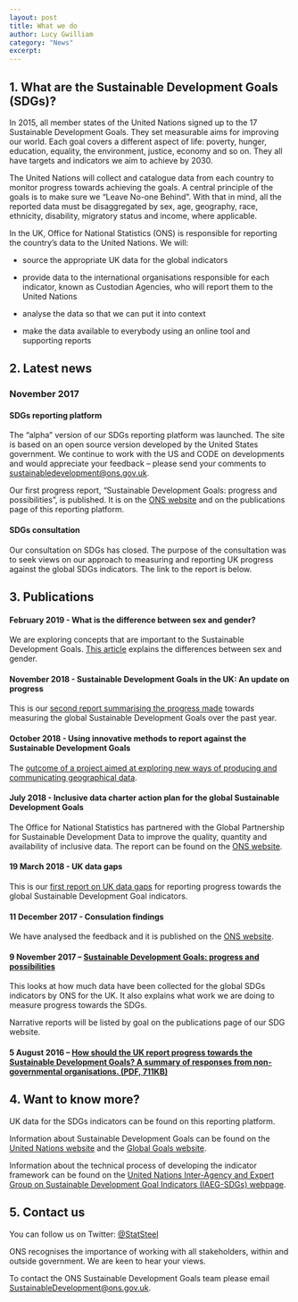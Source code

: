 ```yaml
---
layout: post
title: What we do
author: Lucy Gwilliam
category: "News"
excerpt: 
---
```


## 1. What are the Sustainable Development Goals (SDGs)?
In 2015, all member states of the United Nations signed up to the 17 Sustainable Development Goals. They set measurable aims for improving our world. Each goal covers a different aspect of life: poverty, hunger, education, equality, the environment, justice, economy and so on. They all have targets and indicators we aim to achieve by 2030.

The United Nations will collect and catalogue data from each country to monitor progress towards achieving the goals. A central principle of the goals is to make sure we “Leave No-one Behind”. With that in mind, all the reported data must be disaggregated by sex, age, geography, race, ethnicity, disability, migratory status and income, where applicable.

In the UK, Office for National Statistics (ONS) is responsible for reporting the country’s data to the United Nations. We will:

* source the appropriate UK data for the global indicators

* provide data to the international organisations responsible for each indicator, known as Custodian Agencies, who will report them to the United Nations

* analyse the data so that we can put it into context

* make the data available to everybody using an online tool and supporting reports

## 2. Latest news
### November 2017
#### SDGs reporting platform
The “alpha” version of our SDGs reporting platform was launched. The site is based on an open source version developed by the United States government. We continue to work with the US and CODE on developments and would appreciate your feedback – please send your comments to sustainabledevelopment@ons.gov.uk.

Our first progress report, “Sustainable Development Goals: progress and possibilities”, is published. It is on the [ONS website](https://www.ons.gov.uk/economy/environmentalaccounts/articles/sustainabledevelopmentgoalstakingstockprogressandpossibilities/november2017) and on the publications page of this reporting platform.

#### SDGs consultation
Our consultation on SDGs has closed. The purpose of the consultation was to seek views on our approach to measuring and reporting UK progress against the global SDGs indicators. The link to the report is below.

## 3. Publications

#### February 2019 - What is the difference between sex and gender?
We are exploring concepts that are important to the Sustainable Development Goals. [This article](https://www.ons.gov.uk/economy/environmentalaccounts/articles/whatisthedifferencebetweensexandgender/2019-02-21) explains the differences between sex and gender.

#### November 2018 - Sustainable Development Goals in the UK: An update on progress
This is our [second report summarising the progress made](https://www.ons.gov.uk/economy/environmentalaccounts/articles/sustainabledevelopmentgoalstakingstockprogressandpossibilities/november2018) towards measuring the global Sustainable Development Goals over the past year.

#### October 2018 - Using innovative methods to report against the Sustainable Development Goals
The [outcome of a project aimed at exploring new ways of producing and communicating geographical data](https://www.ons.gov.uk/economy/environmentalaccounts/articles/usinginnovativemethodstoreportagainstthesustainabledevelopmentgoals/2018-10-22).

#### July 2018 - Inclusive data charter action plan for the global Sustainable Development Goals
The Office for National Statistics has partnered with the Global Partnership for Sustainable Development Data to improve the quality, quantity and availability of inclusive data. The report can be found on the [ONS website](https://www.ons.gov.uk/economy/environmentalaccounts/methodologies/inclusivedatacharteractionplanfortheglobalsustainabledevelopmentgoals).

#### 19 March 2018 - UK data gaps
This is our [first report on UK data gaps](https://www.ons.gov.uk/economy/environmentalaccounts/articles/ukdatagapsinclusivedataactionplantowardstheglobalsustainabledevelopmentgoalindicators/2018-03-19) for reporting progress towards the global Sustainable Development Goal indicators.

#### 11 December 2017 - Consulation findings
We have analysed the feedback and it is published on the [ONS website](https://consultations.ons.gov.uk/sustainable-development-goals/ons-approach-to-measuring-reporting-sdgs-in-the-uk/).

#### 9 November 2017 – [Sustainable Development Goals: progress and possibilities](https://www.ons.gov.uk/economy/environmentalaccounts/articles/sustainabledevelopmentgoalstakingstockprogressandpossibilities/november2017)
This looks at how much data have been collected for the global SDGs indicators by ONS for the UK. It also explains what work we are doing to measure progress towards the SDGs.

Narrative reports will be listed by goal on the publications page of our SDG website.

#### 5 August 2016 – [How should the UK report progress towards the Sustainable Development Goals? A summary of responses from non-governmental organisations. (PDF, 711KB)](https://www.ons.gov.uk/file?uri=/aboutus/whatwedo/programmesandprojects/sustainabledevelopmentgoals/howshouldtheukreportprogresstowardsthesustainabledevelopmentgoals.pdf)

## 4. Want to know more?
UK data for the SDGs indicators can be found on this reporting platform.

Information about Sustainable Development Goals can be found on the [United Nations website](http://www.un.org/sustainabledevelopment/sustainable-development-goals/) and the [Global Goals website](http://www.globalgoals.org/).

Information about the technical process of developing the indicator framework can be found on the [United Nations Inter-Agency and Expert Group on Sustainable Development Goal Indicators (IAEG-SDGs) webpage](https://unstats.un.org/sdgs/iaeg-sdgs/).


## 5. Contact us
You can follow us on Twitter: [@StatSteel](https://twitter.com/StatSteel)

ONS recognises the importance of working with all stakeholders, within and outside government. We are keen to hear your views.

To contact the ONS Sustainable Development Goals team please email [SustainableDevelopment@ons.gov.uk](mailto:SustainableDevelopment@ons.gov.uk).
